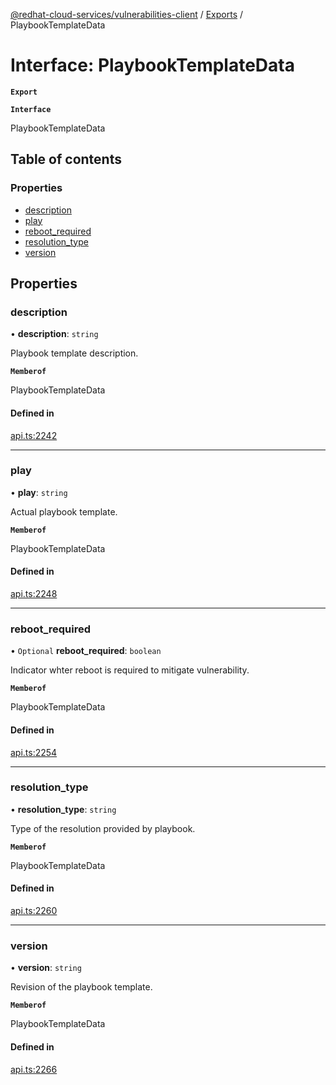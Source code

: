 [@redhat-cloud-services/vulnerabilities-client](../README.md) / [Exports](../modules.md) / PlaybookTemplateData

# Interface: PlaybookTemplateData

**`Export`**

**`Interface`**

PlaybookTemplateData

## Table of contents

### Properties

- [description](PlaybookTemplateData.md#description)
- [play](PlaybookTemplateData.md#play)
- [reboot\_required](PlaybookTemplateData.md#reboot_required)
- [resolution\_type](PlaybookTemplateData.md#resolution_type)
- [version](PlaybookTemplateData.md#version)

## Properties

### description

• **description**: `string`

Playbook template description.

**`Memberof`**

PlaybookTemplateData

#### Defined in

[api.ts:2242](https://github.com/RedHatInsights/javascript-clients/blob/master/packages/vulnerabilities/api.ts#L2242)

___

### play

• **play**: `string`

Actual playbook template.

**`Memberof`**

PlaybookTemplateData

#### Defined in

[api.ts:2248](https://github.com/RedHatInsights/javascript-clients/blob/master/packages/vulnerabilities/api.ts#L2248)

___

### reboot\_required

• `Optional` **reboot\_required**: `boolean`

Indicator whter reboot is required to mitigate vulnerability.

**`Memberof`**

PlaybookTemplateData

#### Defined in

[api.ts:2254](https://github.com/RedHatInsights/javascript-clients/blob/master/packages/vulnerabilities/api.ts#L2254)

___

### resolution\_type

• **resolution\_type**: `string`

Type of the resolution provided by playbook.

**`Memberof`**

PlaybookTemplateData

#### Defined in

[api.ts:2260](https://github.com/RedHatInsights/javascript-clients/blob/master/packages/vulnerabilities/api.ts#L2260)

___

### version

• **version**: `string`

Revision of the playbook template.

**`Memberof`**

PlaybookTemplateData

#### Defined in

[api.ts:2266](https://github.com/RedHatInsights/javascript-clients/blob/master/packages/vulnerabilities/api.ts#L2266)
